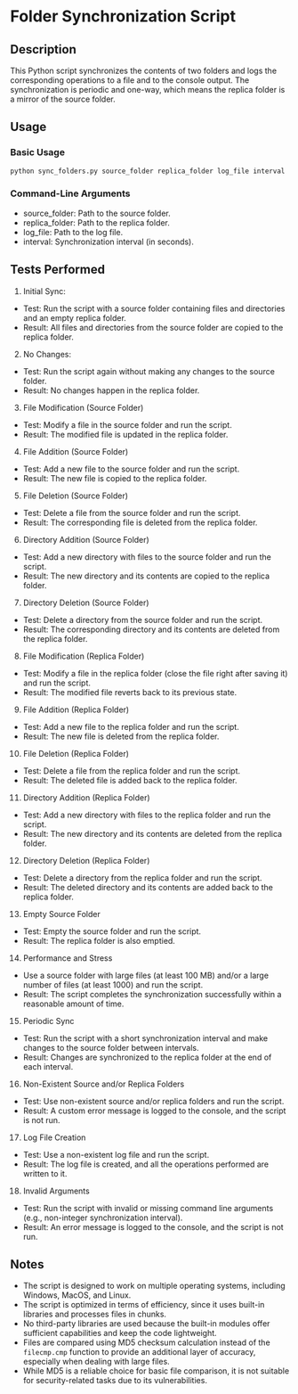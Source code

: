 # Folder Synchronization Script
## Description
This Python script synchronizes the contents of two folders and logs the corresponding operations to a file and to the console output. The synchronization is periodic and one-way, which means the replica folder is a mirror of the source folder.

## Usage
### Basic Usage
```bash
python sync_folders.py source_folder replica_folder log_file interval
```

### Command-Line Arguments
- source_folder: Path to the source folder.
- replica_folder: Path to the replica folder.
- log_file: Path to the log file.
- interval: Synchronization interval (in seconds).

## Tests Performed
1. Initial Sync:
- Test: Run the script with a source folder containing files and directories and an empty replica folder.
- Result: All files and directories from the source folder are copied to the replica folder.

2. No Changes:
- Test: Run the script again without making any changes to the source folder.
- Result: No changes happen in the replica folder.

3. File Modification (Source Folder)
- Test: Modify a file in the source folder and run the script.
- Result: The modified file is updated in the replica folder.

4. File Addition (Source Folder)
- Test: Add a new file to the source folder and run the script.
- Result: The new file is copied to the replica folder.

5. File Deletion (Source Folder)
- Test: Delete a file from the source folder and run the script.
- Result: The corresponding file is deleted from the replica folder.

6. Directory Addition (Source Folder)
- Test: Add a new directory with files to the source folder and run the script.
- Result: The new directory and its contents are copied to the replica folder.

7. Directory Deletion (Source Folder)
- Test: Delete a directory from the source folder and run the script.
- Result: The corresponding directory and its contents are deleted from the replica folder.

8. File Modification (Replica Folder)
- Test: Modify a file in the replica folder (close the file right after saving it) and run the script.
- Result: The modified file reverts back to its previous state.

9. File Addition (Replica Folder)
- Test: Add a new file to the replica folder and run the script.
- Result: The new file is deleted from the replica folder.

10. File Deletion (Replica Folder)
- Test: Delete a file from the replica folder and run the script.
- Result: The deleted file is added back to the replica folder.

11. Directory Addition (Replica Folder)
- Test: Add a new directory with files to the replica folder and run the script.
- Result: The new directory and its contents are deleted from the replica folder.

12. Directory Deletion (Replica Folder)
- Test: Delete a directory from the replica folder and run the script.
- Result: The deleted directory and its contents are added back to the replica folder.

13. Empty Source Folder
- Test: Empty the source folder and run the script.
- Result: The replica folder is also emptied.

14. Performance and Stress
- Use a source folder with large files (at least 100 MB) and/or a large number of files (at least 1000) and run the script.
- Result: The script completes the synchronization successfully within a reasonable amount of time.

15. Periodic Sync
- Test: Run the script with a short synchronization interval and make changes to the source folder between intervals.
- Result: Changes are synchronized to the replica folder at the end of each interval.

16. Non-Existent Source and/or Replica Folders
- Test: Use non-existent source and/or replica folders and run the script.
- Result: A custom error message is logged to the console, and the script is not run.

17. Log File Creation
- Test: Use a non-existent log file and run the script.
- Result: The log file is created, and all the operations performed are written to it.

18. Invalid Arguments
- Test: Run the script with invalid or missing command line arguments (e.g., non-integer synchronization interval).
- Result: An error message is logged to the console, and the script is not run.

## Notes
- The script is designed to work on multiple operating systems, including Windows, MacOS, and Linux.
- The script is optimized in terms of efficiency, since it uses built-in libraries and processes files in chunks.
- No third-party libraries are used because the built-in modules offer sufficient capabilities and keep the code lightweight.
- Files are compared using MD5 checksum calculation instead of the `filecmp.cmp` function to provide an additional layer of accuracy, especially when dealing with large files.
- While MD5 is a reliable choice for basic file comparison, it is not suitable for security-related tasks due to its vulnerabilities.